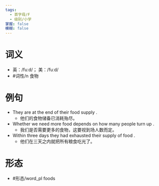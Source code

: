 ```yaml
---
tags:
  - 首字母/F
  - 级别/小学
掌握: false
模糊: false
---
```

# 词义
- 英：/fuːd/； 美：/fuːd/
- #词性/n  食物
# 例句
- They are at the end of their food supply .
	- 他们的食物储备已消耗殆尽。
- Whether we need more food depends on how many people turn up .
	- 我们是否需要更多的食物，这要视到场人数而定。
- Within three days they had exhausted their supply of food .
	- 他们在三天之内就把所有粮食吃光了。
# 形态
- #形态/word_pl foods
